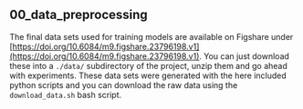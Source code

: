 ## 00_data_preprocessing

The final data sets used for training models are available on Figshare under [https://doi.org/10.6084/m9.figshare.23796198.v1](https://doi.org/10.6084/m9.figshare.23796198.v1). You can just download these into a `./data/` subdirectory of the project, unzip them and go ahead with experiments. These data sets were generated with the here included python scripts and you can download the raw data using the `download_data.sh` bash script.